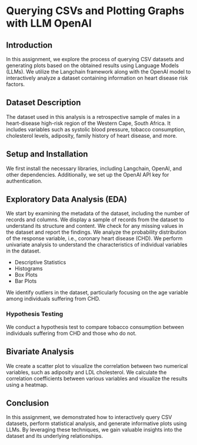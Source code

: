 # Querying CSVs and Plotting Graphs with LLM OpenAI


## Introduction

In this assignment, we explore the process of querying CSV datasets and generating plots based on the obtained results using Language Models (LLMs). We utilize the Langchain framework along with the OpenAI model to interactively analyze a dataset containing information on heart disease risk factors.

## Dataset Description

The dataset used in this analysis is a retrospective sample of males in a heart-disease high-risk region of the Western Cape, South Africa. It includes variables such as systolic blood pressure, tobacco consumption, cholesterol levels, adiposity, family history of heart disease, and more.

## Setup and Installation

We first install the necessary libraries, including Langchain, OpenAI, and other dependencies. Additionally, we set up the OpenAI API key for authentication.

## Exploratory Data Analysis (EDA)


We start by examining the metadata of the dataset, including the number of records and columns.
We display a sample of records from the dataset to understand its structure and content.
We check for any missing values in the dataset and report the findings.
We analyze the probability distribution of the response variable, i.e., coronary heart disease (CHD).
We perform univariate analysis to understand the characteristics of individual variables in the dataset.
- Descriptive Statistics
- Histograms
- Box Plots
- Bar Plots

We identify outliers in the dataset, particularly focusing on the age variable among individuals suffering from CHD.

### Hypothesis Testing

We conduct a hypothesis test to compare tobacco consumption between individuals suffering from CHD and those who do not.

## Bivariate Analysis

We create a scatter plot to visualize the correlation between two numerical variables, such as adiposity and LDL cholesterol.
We calculate the correlation coefficients between various variables and visualize the results using a heatmap.

## Conclusion

In this assignment, we demonstrated how to interactively query CSV datasets, perform statistical analysis, and generate informative plots using LLMs. By leveraging these techniques, we gain valuable insights into the dataset and its underlying relationships.
